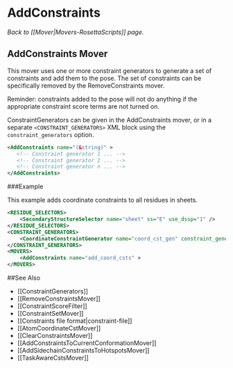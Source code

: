 # AddConstraints
*Back to [[Mover|Movers-RosettaScripts]] page.*
## AddConstraints Mover

This mover uses one or more constraint generators to generate a set of constraints and add them to the pose. The set of constraints can be specifically removed by the RemoveConstraints mover.

Reminder: constraints added to the pose will not do anything if the appropriate constraint score terms are not turned on. 

ConstraintGenerators can be given in the AddConstraints mover, or in a separate `<CONSTRAINT_GENERATORS>` XML block using the `constraint_generators` option.

```xml
<AddConstraints name="(&string)" >
   <!-- Constraint generator 1 ... -->
   <!-- Constraint generator 2 ... -->
   <!-- Constraint generator n ... -->
</AddConstraints>
```

###Example

This example adds coordinate constraints to all residues in sheets.

```xml
<RESIDUE_SELECTORS>
    <SecondaryStructureSelector name="sheet" ss="E" use_dssp="1" />
</RESIDUE_SELECTORS>
<CONSTRAINT_GENERATORS>
    <CoordinateConstraintGenerator name="coord_cst_gen" constraint_generators="sheet" />
</CONSTRAINT_GENERATORS>
<MOVERS>
    <AddConstraints name="add_coord_csts" >
</MOVERS>
```

##See Also

* [[ConstraintGenerators]]
* [[RemoveConstraintsMover]]
* [[ConstraintScoreFilter]]
* [[ConstraintSetMover]]
* [[Constraints file format|constraint-file]]
* [[AtomCoordinateCstMover]]
* [[ClearConstraintsMover]]
* [[AddConstraintsToCurrentConformationMover]]
* [[AddSidechainConstraintsToHotspotsMover]]
* [[TaskAwareCstsMover]]